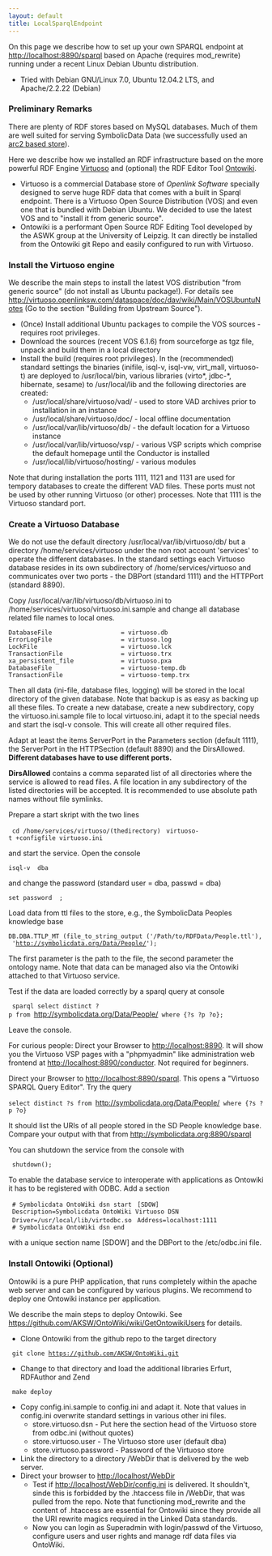 ```yaml
---
layout: default
title: LocalSparqlEndpoint
---
```


On this page we describe how to set up your own SPARQL endpoint at <http://localhost:8890/sparql> based on Apache (requires mod\_rewrite) running under a recent Linux Debian Ubuntu distribution.

-   Tried with Debian GNU/Linux 7.0, Ubuntu 12.04.2 LTS, and Apache/2.2.22 (Debian)

### Preliminary Remarks

There are plenty of RDF stores based on MySQL databases. Much of them are well suited for serving SymbolicData Data (we successfully used an [arc2 based store](https://github.com/semsol/arc2/wiki)).

Here we describe how we installed an RDF infrastructure based on the more powerful RDF Engine [Virtuoso](http://virtuoso.openlinksw.com) and (optional) the RDF Editor Tool [Ontowiki](http://aksw.org/Projects/OntoWiki.html).

-   Virtuoso is a commercial Database store of *Openlink Software* specially designed to serve huge RDF data that comes with a built in Sparql endpoint. There is a Virtuoso Open Source Distribution (VOS) and even one that is bundled with Debian Ubuntu. We decided to use the latest VOS and to "install it from generic source".
-   Ontowiki is a performant Open Source RDF Editing Tool developed by the ASWK group at the University of Leipzig. It can directly be installed from the Ontowiki git Repo and easily configured to run with Virtuoso.

### Install the Virtuoso engine

We describe the main steps to install the latest VOS distribution "from generic source" (do not install as Ubuntu package!). For details see <http://virtuoso.openlinksw.com/dataspace/doc/dav/wiki/Main/VOSUbuntuNotes> (Go to the section "Building from Upstream Source").

-   (Once) Install additional Ubuntu packages to compile the VOS sources - requires root privileges.
-   Download the sources (recent VOS 6.1.6) from sourceforge as tgz file, unpack and build them in a local directory
-   Install the build (requires root privileges). In the (recommended) standard settings the binaries (inifile, isql-v, isql-vw, virt\_mall, virtuoso-t) are deployed to /usr/local/bin, various libraries (virto\*, jdbc-\*, hibernate, sesame) to /usr/local/lib and the following directories are created:
    -   /usr/local/share/virtuoso/vad/ - used to store VAD archives prior to installation in an instance
    -   /usr/local/share/virtuoso/doc/ - local offline documentation
    -   /usr/local/var/lib/virtuoso/db/ - the default location for a Virtuoso instance
    -   /usr/local/var/lib/virtuoso/vsp/ - various VSP scripts which comprise the default homepage until the Conductor is installed
    -   /usr/local/lib/virtuoso/hosting/ - various modules

Note that during installation the ports 1111, 1121 and 1131 are used for tempory databases to create the different VAD files. These ports must not be used by other running Virtuoso (or other) processes. Note that 1111 is the Virtuoso standard port.

### Create a Virtuoso Database

We do not use the default directory /usr/local/var/lib/virtuoso/db/ but a directory /home/services/virtuoso under the non root account 'services' to operate the different databases. In the standard settings each Virtuoso database resides in its own subdirectory of /home/services/virtuoso and communicates over two ports - the DBPort (standard 1111) and the HTTPPort (standard 8890).

Copy /usr/local/var/lib/virtuoso/db/virtuoso.ini to /home/services/virtuoso/virtuoso.ini.sample and change all database related file names to local ones.

`DatabaseFile                   = virtuoso.db`
`ErrorLogFile                   = virtuoso.log`
`LockFile                       = virtuoso.lck `
`TransactionFile                = virtuoso.trx`
`xa_persistent_file             = virtuoso.pxa`
`DatabaseFile                   = virtuoso-temp.db`
`TransactionFile                = virtuoso-temp.trx`

Then all data (ini-file, database files, logging) will be stored in the local directory of the given database. Note that backup is as easy as backing up all these files. To create a new database, create a new subdirectory, copy the virtuoso.ini.sample file to local virtuoso.ini, adapt it to the special needs and start the isql-v console. This will create all other required files.

Adapt at least the items ServerPort in the Parameters section (default 1111), the ServerPort in the HTTPSection (default 8890) and the DirsAllowed. **Different databases have to use different ports.**

**DirsAllowed** contains a comma separated list of all directories where the service is allowed to read files. A file location in any subdirectory of the listed directories will be accepted. It is recommended to use absolute path names without file symlinks.

Prepare a start skript with the two lines

` cd /home/services/virtuoso/(thedirectory)`
` virtuoso-t +configfile virtuoso.ini `

and start the service. Open the console

`isql-v `<DBServerPort>` dba `<passwd>

and change the password (standard user = dba, passwd = dba)

`set password `<old password>` `<new password>`;`

Load data from ttl files to the store, e.g., the SymbolicData Peoples knowledge base

`DB.DBA.TTLP_MT (file_to_string_output ('/Path/to/RDFData/People.ttl'), '`[`http://symbolicdata.org/Data/People/`](http://symbolicdata.org/Data/People/)`');`

The first parameter is the path to the file, the second parameter the ontology name. Note that data can be managed also via the Ontowiki attached to that Virtuoso service.

Test if the data are loaded correctly by a sparql query at console

` sparql select distinct ?p from `<http://symbolicdata.org/Data/People/>` where {?s ?p ?o};`

Leave the console.

For curious people: Direct your Browser to <http://localhost:8890>. It will show you the Virtuoso VSP pages with a "phpmyadmin" like administration web frontend at <http://localhost:8890/conductor>. Not required for beginners.

Direct your Browser to <http://localhost:8890/sparql>. This opens a "Virtuoso SPARQL Query Editor". Try the query

`select distinct ?s from `<http://symbolicdata.org/Data/People/>` where {?s ?p ?o}`

It should list the URIs of all people stored in the SD People knowledge base. Compare your output with that from <http://symbolicdata.org:8890/sparql>

You can shutdown the service from the console with

` shutdown();`

To enable the database service to interoperate with applications as Ontowiki it has to be registered with ODBC. Add a section

` # Symbolicdata OntoWiki dsn start`
` [SDOW]`
` Description=Symbolicdata OntoWiki Virtuoso DSN`
` Driver=/usr/local/lib/virtodbc.so`
` Address=localhost:1111`
` # Symbolicdata OntoWiki dsn end`

with a unique section name [SDOW] and the DBPort to the /etc/odbc.ini file.

### Install Ontowiki (Optional)

Ontowiki is a pure PHP application, that runs completely within the apache web server and can be configured by various plugins. We recommend to deploy one Ontowiki instance per application.

We describe the main steps to deploy Ontowiki. See <https://github.com/AKSW/OntoWiki/wiki/GetOntowikiUsers> for details.

-   Clone Ontowiki from the github repo to the target directory

` git clone `[`https://github.com/AKSW/OntoWiki.git`](https://github.com/AKSW/OntoWiki.git)

-   Change to that directory and load the additional libraries Erfurt, RDFAuthor and Zend

` make deploy`

-   Copy config.ini.sample to config.ini and adapt it. Note that values in config.ini overwrite standard settings in various other ini files.
    -   store.virtuoso.dsn - Put here the section head of the Virtuoso store from odbc.ini (without quotes)
    -   store.virtuoso.user - The Virtuoso store user (default dba)
    -   store.virtuoso.password - Password of the Virtuoso store
-   Link the directory to a directory /WebDir that is delivered by the web server.
-   Direct your browser to <http://localhost/WebDir>
    -   Test if <http://localhost/WebDir/config.ini> is delivered. It shouldn't, sinde this is forbidded by the .htaccess file in /WebDir, that was pulled from the repo. Note that functioning mod\_rewrite and the content of .htaccess are essential for Ontowiki since they provide all the URI rewrite magics required in the Linked Data standards.
    -   Now you can login as Superadmin with login/passwd of the Virtuoso, configure users and user rights and manage rdf data files via OntoWiki.

